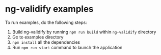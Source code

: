 # ng-validify examples

To run examples, do the following steps:

1. Build ng-validify by running `npm run build` within `ng-validify` directory
2. Go to examples directory
3. `npm install` all the dependencies
4. Run `npm run start` command to launch the application
